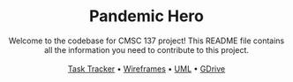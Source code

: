 <div align="center">
  <h1 align="center">Pandemic Hero</h1>
  <p align="center">
    Welcome to the codebase for CMSC 137 project! This README file contains all the information you need to contribute to this project.
    <br />
    <br />
    <a href="https://docs.google.com/spreadsheets/d/1aKWxqGMbyEnyWf6LY2PL20jWq92p4WXMJ-gG6z7noeg/edit?usp=sharing">Task Tracker</a>
    •
    <a href="https://www.figma.com/file/sxtUN2W2v9hoBDgicC5VZY/CMSC-137%3A-The-Pandemic-Hero-Game?node-id=0%3A1&t=1se8tmSqt8tgjxvd-1">Wireframes</a>
    •
     <a href="https://lucid.app/lucidchart/0d0bc8c3-1ffe-4e19-baac-5c1cb9abb395/edit?invitationId=inv_3be17a99-adcf-4687-8627-8297eafeb98d&page=HWEp-vi-RSFO#">UML</a>
     •
     <a href="https://drive.google.com/drive/folders/12dNzwNXSyomnyB5SFX7v0bKPeh8jNTA-?usp=sharing">GDrive</a>
    <br>
  </p>
</div>


